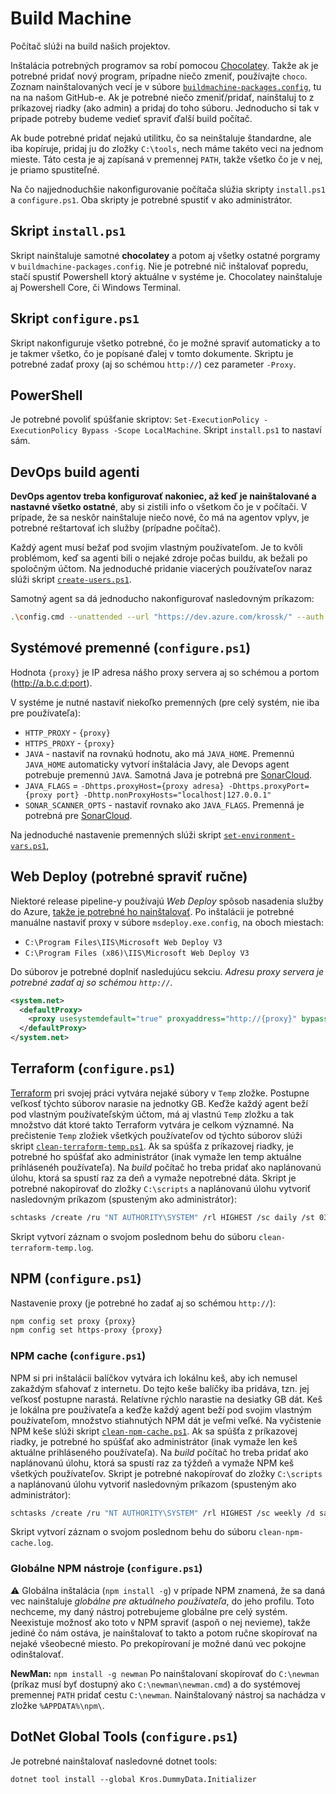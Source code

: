 # Build Machine

Počítač slúži na build našich projektov.

Inštalácia potrebných programov sa robí pomocou [Chocolatey](https://chocolatey.org/).
Takže ak je potrebné pridať nový program, prípadne niečo zmeniť, používajte `choco`. Zoznam nainštalovaných vecí je v súbore
[`buildmachine-packages.config`](https://github.com/Kros-sk/kros-sk.github.io/blob/master/buildmachine/buildmachine-packages.config),
tu na na našom GitHub-e. Ak je potrebné niečo zmeniť/pridať, nainštaluj to z príkazovej riadky (ako admin) a pridaj do toho súboru.
Jednoducho si tak v prípade potreby budeme vedieť spraviť ďalší build počítač.

Ak bude potrebné pridať nejakú utilitku, čo sa neinštaluje štandardne, ale iba kopíruje, pridaj ju do zložky `C:\tools`,
nech máme takéto veci na jednom mieste. Táto cesta je aj zapísaná v premennej `PATH`, takže všetko čo je v nej, je priamo spustiteľné.

Na čo najjednoduchšie nakonfigurovanie počítača slúžia skripty `install.ps1` a `configure.ps1`. Oba skripty je potrebné spustiť
v ako administrátor.

## Skript `install.ps1`

Skript nainštaluje samotné **chocolatey** a potom aj všetky ostatné porgramy v `buildmachine-packages.config`.
Nie je potrebné nič inštalovať popredu, stačí spustiť Powershell ktorý aktuálne v systéme je. Chocolatey nainštaluje aj
Powershell Core, či Windows Terminal.

## Skript `configure.ps1`

Skript nakonfiguruje všetko potrebné, čo je možné spraviť automaticky a to je takmer všetko, čo je popísané ďalej v tomto
dokumente. Skriptu je potrebné zadať proxy (aj so schémou `http://`) cez parameter `-Proxy`.

## PowerShell

Je potrebné povoliť spúšťanie skriptov: `Set-ExecutionPolicy -ExecutionPolicy Bypass -Scope LocalMachine`.
Skript `install.ps1` to nastaví sám.

## DevOps build agenti

**DevOps agentov treba konfigurovať nakoniec, až keď je nainštalované a nastavné všetko ostatné**, aby si zistili info o všetkom
čo je v počítači. V prípade, že sa neskôr nainštaluje niečo nové, čo má na agentov vplyv, je potrebné reštartovať ich služby
(prípadne počítač).

Každý agent musí bežať pod svojim vlastným používateľom. Je to kvôli problémom, keď sa agenti bili o nejaké zdroje počas buildu,
ak bežali po spoločným účtom. Na jednoduché pridanie viacerých používateľov naraz slúži skript
[`create-users.ps1`](https://github.com/Kros-sk/kros-sk.github.io/blob/master/buildmachine/create-users.ps1).

Samotný agent sa dá jednoducho nakonfigurovať nasledovným príkazom:

``` sh
.\config.cmd --unattended --url "https://dev.azure.com/krossk/" --auth pat --token {token} --runAsService --pool {pool-name} --agent {agent-name} --windowsLogonAccount {user-name} --windowsLogonPassword {user-password}
```

## Systémové premenné (`configure.ps1`)

Hodnota `{proxy}` je IP adresa nášho proxy servera aj so schémou a portom (http://a.b.c.d:port).

V systéme je nutné nastaviť niekoľko premenných (pre celý systém, nie iba pre používateľa):

- `HTTP_PROXY` - `{proxy}`
- `HTTPS_PROXY` - `{proxy}`
- `JAVA` - nastaviť na rovnakú hodnotu, ako má `JAVA_HOME`. Premennú `JAVA_HOME` automaticky vytvorí inštalácia Javy, ale Devops agent potrebuje premennú `JAVA`. Samotná Java je potrebná pre [SonarCloud](https://sonarcloud.io/).
- `JAVA_FLAGS` = `-Dhttps.proxyHost={proxy adresa} -Dhttps.proxyPort={proxy port} -Dhttp.nonProxyHosts="localhost|127.0.0.1"`
- `SONAR_SCANNER_OPTS` - nastaviť rovnako ako `JAVA_FLAGS`. Premenná je potrebná pre [SonarCloud](https://sonarcloud.io).

Na jednoduché nastavenie premenných slúži skript [`set-environment-vars.ps1`](https://github.com/Kros-sk/kros-sk.github.io/blob/master/buildmachine/set-environment-vars.ps1),

## Web Deploy (potrebné spraviť ručne)

Niektoré release pipeline-y používajú *Web Deploy* spôsob nasadenia služby do Azure,
[takže je potrebné ho nainštalovať](https://www.iis.net/downloads/microsoft/web-deploy).
Po inštalácii je potrebné manuálne nastaviť proxy v súbore `msdeploy.exe.config`, na oboch miestach:

- `C:\Program Files\IIS\Microsoft Web Deploy V3`
- `C:\Program Files (x86)\IIS\Microsoft Web Deploy V3`

Do súborov je potrebné doplniť nasledujúcu sekciu. *Adresu proxy servera je potrebné zadať aj so schémou `http://`.*

``` xml
<system.net>
  <defaultProxy>
    <proxy usesystemdefault="true" proxyaddress="http://{proxy}" bypassonlocal="true" />
  </defaultProxy>
</system.net>
```

## Terraform (`configure.ps1`)

[Terraform](https://www.terraform.io) pri svojej práci vytvára nejaké súbory v `Temp` zložke. Postupne veľkosť týchto súborov
narasie na jednotky GB. Keďže každý agent beží pod vlastným používateľským účtom, má aj vlastnú `Temp` zložku a tak množstvo
dát ktoré takto Terraform vytvára je celkom významné. Na prečistenie `Temp` zložiek všetkých používateľov od týchto súborov
slúži skript [`clean-terraform-temp.ps1`](https://github.com/Kros-sk/kros-sk.github.io/blob/master/buildmachine/clean-terraform-temp.ps1).
Ak sa spúšťa z príkazovej riadky, je potrebné ho spúšťať ako administrátor (inak vymaže len temp aktuálne prihlásenéh
používateľa). Na *build* počítač ho treba pridať ako naplánovanú úlohu, ktorá sa spustí raz za deň a vymaže nepotrebné dáta.
Skript je potrebné nakopírovať do zložky `C:\scripts` a naplánovanú úlohu vytvoriť nasledovným príkazom (spusteným ako
administrátor):

``` sh
schtasks /create /ru "NT AUTHORITY\SYSTEM" /rl HIGHEST /sc daily /st 03:30 /tn "BuildAgents\CleanTerraformTemp" /tr "pwsh -File 'C:\scripts\clean-terraform-temp.ps1' -SaveTranscript"
```

Skript vytvorí záznam o svojom poslednom behu do súboru `clean-terraform-temp.log`.

## NPM (`configure.ps1`)

Nastavenie proxy (je potrebné ho zadať aj so schémou `http://`):

``` bash
npm config set proxy {proxy}
npm config set https-proxy {proxy}
```

### NPM cache (`configure.ps1`)

NPM si pri inštalácii balíčkov vytvára ich lokálnu keš, aby ich nemusel zakaždým sťahovať z internetu. Do tejto keše balíčky
iba pridáva, tzn. jej veľkosť postupne narastá. Relatívne rýchlo narastie na desiatky GB dát. Keš je lokálna pre používateľa
a keďže každý agent beží pod svojim vlastným používateľom, množstvo stiahnutých NPM dát je veľmi veľké. Na vyčistenie NPM keše
slúži skript [`clean-npm-cache.ps1`](https://github.com/Kros-sk/kros-sk.github.io/blob/master/buildmachine/clean-npm-cache.ps1).
Ak sa spúšťa z príkazovej riadky, je potrebné ho spúšťať ako administrátor (inak vymaže len keš aktuálne prihláseného
používateľa). Na *build* počítač ho treba pridať ako naplánovanú úlohu, ktorá sa spustí raz za týždeň a vymaže NPM keš
všetkých používateľov. Skript je potrebné nakopírovať do zložky `C:\scripts` a naplánovanú úlohu vytvoriť nasledovným príkazom
(spusteným ako administrátor):

``` sh
schtasks /create /ru "NT AUTHORITY\SYSTEM" /rl HIGHEST /sc weekly /d sat /st 03:00 /tn "BuildAgents\CleanNpmCache" /tr "pwsh -File 'C:\scripts\clean-npm-cache.ps1' -SaveTranscript"
```

Skript vytvorí záznam o svojom poslednom behu do súboru `clean-npm-cache.log`.

### Globálne NPM nástroje (`configure.ps1`)

⚠ Globálna inštalácia (`npm install -g`) v prípade NPM znamená, že sa daná vec nainštaluje
*globálne pre aktuálneho používateľa*, do jeho profilu. Toto nechceme, my daný nástroj potrebujeme globálne
pre celý systém. Neexistuje možnosť ako toto v NPM spraviť (aspoň o nej nevieme), takže jediné čo nám ostáva,
je nainštalovať to takto a potom ručne skopírovať na nejaké všeobecné miesto. Po prekopírovaní je možné danú
vec pokojne odinštalovať.

**NewMan:** `npm install -g newman` Po nainštalovaní skopírovať do `C:\newman` (príkaz musí byť dostupný ako
`C:\newman\newman.cmd`) a do systémovej premennej `PATH` pridať cestu `C:\newman`. Nainštalovaný nástroj sa nachádza v zložke `%APPDATA%\npm\`.

## DotNet Global Tools (`configure.ps1`)

Je potrebné nainštalovať nasledovné dotnet tools:

```properties
dotnet tool install --global Kros.DummyData.Initializer
```
